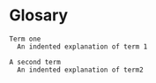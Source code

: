 # Glosary 


<!-- https://jupyterbook.org/en/stable/content/content-blocks.html?highlight=glossary#glossaries -->


```{glossary}
Term one
  An indented explanation of term 1

A second term
  An indented explanation of term2
```
